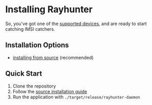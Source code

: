 # Installing Rayhunter

So, you've got one of the [supported devices](./supported-devices.md), and are ready to start catching IMSI catchers. 

## Installation Options

* [installing from source](./installing-from-source.md) (recommended)

## Quick Start

1. Clone the repository
2. Follow the [source installation guide](./installing-from-source.md)
3. Run the application with `./target/release/rayhunter-daemon`
